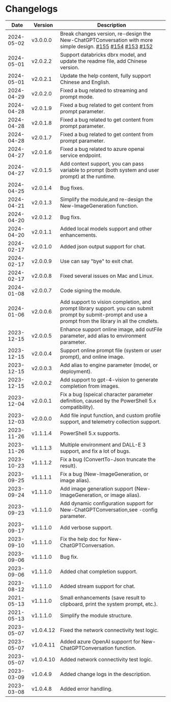 # Changelogs 


| Date       | Version  | Description                                                                 |
|------------|----------|-----------------------------------------------------------------------------|
| 2024-05-02 | v3.0.0.0 | Break changes version, re-design the New-ChatGPTConversation with more simple design. [#155](https://github.com/chenxizhang/openai-powershell/issues/155) [#154](https://github.com/chenxizhang/openai-powershell/issues/154) [#153](https://github.com/chenxizhang/openai-powershell/issues/153)  [#152](https://github.com/chenxizhang/openai-powershell/issues/152) |
| 2024-05-01 | v2.0.2.2 | Support databricks dbrx model, and update the readme file, add Chinese version. |
| 2024-05-01 | v2.0.2.1 | Update the help content, fully support Chinese and English.                   |
| 2024-04-29 | v2.0.2.0 | Fixed a bug related to streaming and prompt mode.                            |
| 2024-04-28 | v2.0.1.9 | Fixed a bug related to get content from prompt parameter.                    |
| 2024-04-28 | v2.0.1.8 | Fixed a bug related to get content from prompt parameter.                    |
| 2024-04-28 | v2.0.1.7 | Fixed a bug related to get content from prompt parameter.                    |
| 2024-04-27 | v2.0.1.6 | Fixed a bug related to azure openai service endpoint.                        |
| 2024-04-27 | v2.0.1.5 | Add context support, you can pass variable to prompt (both system and user prompt) at the runtime. |
| 2024-04-25 | v2.0.1.4 | Bug fixes.                                                                  |
| 2024-04-21 | v2.0.1.3 | Simplify the module,and re-design the New-ImageGeneration function.           |
| 2024-04-20 | v2.0.1.2 | Bug fixs.                                                                   |
| 2024-04-20 | v2.0.1.1 | Added local models support and other enhancements.                           |
| 2024-02-17 | v2.0.1.0 | Added json output support for chat.                                          |
| 2024-02-17 | v2.0.0.9 | Use can say "bye" to exit chat.                                              |
| 2024-02-17 | v2.0.0.8 | Fixed several issues on Mac and Linux.                                       |
| 2024-01-08 | v2.0.0.7 | Code signing the module.                                                    |
| 2024-01-06 | v2.0.0.6 | Add support to vision completion, and prompt library support. you can submit prompt by submit-prompt and use a prompt from the library in all the cmdlets. |
| 2023-12-15 | v2.0.0.5 | Enhance support online image, add outFile parameter, add alias to environment parameter. |
| 2023-12-15 | v2.0.0.4 | Support online prompt file (system or user prompt), and online image.        |
| 2023-12-15 | v2.0.0.3 | Add alias to engine parameter (model, or deployment).                        |
| 2023-12-15 | v2.0.0.2 | Add support to gpt-4-vision to generate completion from images.              |
| 2023-12-04 | v2.0.0.1 | Fix a bug (speical character parameter definition, caused by the PowerShell 5.x compatibility). |
| 2023-12-03 | v2.0.0.0 | Add file input function, and custom profile support, and telemetry collection support. |
| 2023-11-26 | v1.1.1.4 | PowerShell 5.x supports.                                                    |
| 2023-11-26 | v1.1.1.3 | Multiple environment and DALL-E 3 support, and fix a lot of bugs.             |
| 2023-10-23 | v1.1.1.2 | Fix a bug (ConvertTo-Json truncate the result).                              |
| 2023-09-25 | v1.1.1.1 | Fix a bug (New-ImageGeneration, or image alias).                             |
| 2023-09-24 | v1.1.1.0 | Add image generation support (New-ImageGeneration, or image alias).          |
| 2023-09-23 | v1.1.1.0 | Add dynamic configuration support for New-ChatGPTConversation,see -config parameter. |
| 2023-09-17 | v1.1.1.0 | Add verbose support.                                                        |
| 2023-09-10 | v1.1.1.0 | Fix the help doc for New-ChatGPTConversation.                                |
| 2023-09-06 | v1.1.1.0 | Bug fix.                                                                    |
| 2023-09-06 | v1.1.1.0 | Added chat completion support.                                               |
| 2023-08-12 | v1.1.1.0 | Added stream support for chat.                                               |
| 2021-05-13 | v1.1.1.0 | Small enhancements (save result to clipboard, print the system prompt, etc.). |
| 2021-05-13 | v1.1.1.0 | Simplify the module structure.                                               |
| 2023-05-07 | v1.0.4.12 | Fixed the network connectivity test logic.                                   |
| 2023-05-07 | v1.0.4.11 | Added azure OpenAI supporrt for New-ChatGPTConversation function.            |
| 2023-05-07 | v1.0.4.10 | Added network connectivity test logic.                                       |
| 2023-03-09 | v1.0.4.9  | Added change logs in the description.                                        |
| 2023-03-08 | v1.0.4.8  | Added error handling.                                                        |